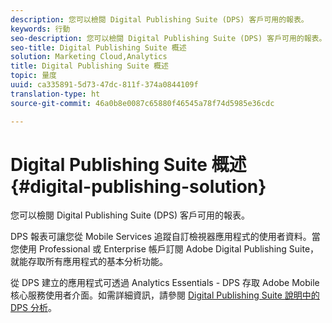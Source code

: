 ```yaml
---
description: 您可以檢閱 Digital Publishing Suite (DPS) 客戶可用的報表。
keywords: 行動
seo-description: 您可以檢閱 Digital Publishing Suite (DPS) 客戶可用的報表。
seo-title: Digital Publishing Suite 概述
solution: Marketing Cloud,Analytics
title: Digital Publishing Suite 概述
topic: 量度
uuid: ca335891-5d73-47dc-811f-374a0844109f
translation-type: ht
source-git-commit: 46a0b8e0087c65880f46545a78f74d5985e36cdc

---
```



# Digital Publishing Suite 概述 {#digital-publishing-solution}

您可以檢閱 Digital Publishing Suite (DPS) 客戶可用的報表。

DPS 報表可讓您從 Mobile Services 追蹤自訂檢視器應用程式的使用者資料。當您使用 Professional 或 Enterprise 帳戶訂閱 Adobe Digital Publishing Suite，就能存取所有應用程式的基本分析功能。

從 DPS 建立的應用程式可透過 Analytics Essentials - DPS 存取 Adobe Mobile 核心服務使用者介面。如需詳細資訊，請參閱 [Digital Publishing Suite 說明中的 DPS 分析](https://helpx.adobe.com/tw/digital-publishing-suite/help/omniture-analytics.html)。